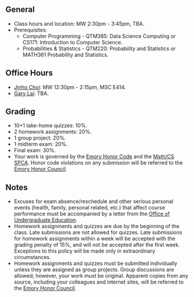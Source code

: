 ## General

* Class hours and location: MW 2:30pm - 3:45pm, TBA.
* Prerequisites:
  * Computer Programming - QTM385: Data Science Computing or CS171: Introduction to Computer Science.
  * Probabilities & Statistics - QTM220: Probability and Statistics or MATH361 Probability and Statistics.

## Office Hours

* [Jinho Choi](http://mathcs.emory.edu/~choi): MW 12:30pm - 2:15pm, MSC E414.
* [Gary Lai](http://gary-lai.com): TBA.

## Grading

* 10+1 take-home quizzes: 10%.
* 2 homework assignments: 20%.
* 1 group project: 20%.
* 1 midterm exam: 20%.
* Final exam: 30%.
* Your work is governed by the [Emory Honor Code](http://catalog.college.emory.edu/academic/policy/honor_code.html) and the [Math/CS SPCA](http://mathcs.emory.edu/spca.php). Honor code violations on any submission will be referred to the [Emory Honor Council](http://college.emory.edu/home/academic/honor-council/).

## Notes

* Excuses for exam absence/reschedule and other serious personal events (health, family, personal related, etc.) that affect course performance must be accompanied by a letter from the [Office of Undergraduate Education](http://college.emory.edu/home/administration/office/undergraduate/).
* Homework assignments and quizzes are due by the beginning of the class. Late submissions are not allowed for quizzes.  Late submissions for homework assignments within a week will be accepted with the grading penalty of 15%, and will not be accepted after the first week. Exceptions to this policy will be made only in extraordinary circumstances.
* Homework assignments and quizzes must be submitted individually unless they are assigned as group projects. Group discussions are allowed; however, your work must be original. Apparent copies from any source, including your colleagues and internet sites, will be referred to the [Emory Honor Council](http://college.emory.edu/home/academic/honor-council/).
